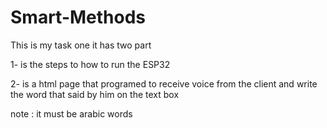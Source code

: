 # Smart-Methods
This is my task one it has two part 

1- is the steps to how to run the ESP32

2- is a html page that programed to receive voice from the client and write the word that said by him on the text box 

note : it must be arabic words 
